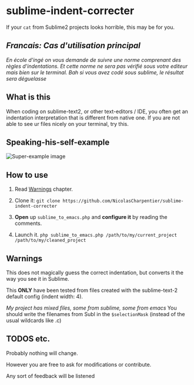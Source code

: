 # sublime-indent-correcter
If your `cat` from Sublime2 projects looks horrible, this may be for you.

## *Francais: Cas d'utilisation principal*
*En école d'ingé on vous demande de suivre une norme comprenant des règles d'indentations. Et cette norme ne sera pas vérifié sous votre editeur mais bien sur le terminal. Bah si vous avez codé sous sublime, le résultat sera déguelasse*

## What is this
When coding on sublime-text2, or other text-editors / IDE, you often get an indentation interpretation that is different from native one. If you are not able to see ur files nicely on your terminal, try this.

## Speaking-his-self-example

![Super-example image](http://image.noelshack.com/fichiers/2016/01/1452448315-sublime-indent-correcter.png)

## How to use

  1.  Read [Warnings](#warnings) chapter.

  2.  Clone it: `git clone https://github.com/NicolasCharpentier/sublime-indent-correcter`
  
  2.  **Open** up `sublime_to_emacs.php` and **configure it** by reading the comments.
  
  3.  Launch it. `php sublime_to_emacs.php /path/to/my/current_project /path/to/my/cleaned_project`

## Warnings
  This does not magically guess the correct indentation, but converts it the way you see it in Sublime.
  
  This **ONLY** have been tested from files created with the sublime-text-2 default config (indent width: 4).
  
  *My project has mixed files, some from sublime, some from emacs* You should write the filenames from Subl in the `$selectionMask` (instead of the usual wildcards like .c)
  
## TODOS etc.
  Probably nothing will change. 
  
  However you are free to ask for modifications or contribute.
  
  Any sort of feedback will be listened
